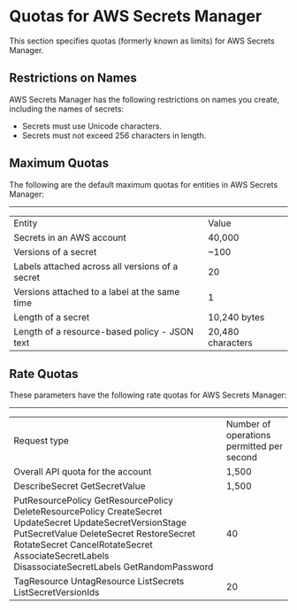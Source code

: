 # Quotas for AWS Secrets Manager<a name="reference_limits"></a>

This section specifies quotas \(formerly known as limits\) for AWS Secrets Manager\.

## Restrictions on Names<a name="reference_limits_names"></a>

AWS Secrets Manager has the following restrictions on names you create, including the names of secrets:
+ Secrets must use Unicode characters\.
+ Secrets must not exceed 256 characters in length\.

## Maximum Quotas<a name="reference_limits_max-min"></a>

The following are the default maximum quotas for entities in AWS Secrets Manager:


****  

|  |  | 
| --- |--- |
| Entity | Value | 
| Secrets in an AWS account | 40,000 | 
| Versions of a secret | \~100  | 
| Labels attached across all versions of a secret | 20 | 
| Versions attached to a label at the same time | 1 | 
| Length of a secret |  10,240 bytes | 
| Length of a resource\-based policy \- JSON text |  20,480 characters  | 

## Rate Quotas<a name="reference_limits_rates"></a>

These parameters have the following rate quotas for AWS Secrets Manager:


****  

|  |  | 
| --- |--- |
| Request type | Number of operations permitted per second | 
| Overall API quota for the account | 1,500 | 
|  DescribeSecret GetSecretValue  | 1,500 | 
|  PutResourcePolicy GetResourcePolicy DeleteResourcePolicy CreateSecret UpdateSecret UpdateSecretVersionStage PutSecretValue DeleteSecret RestoreSecret RotateSecret CancelRotateSecret AssociateSecretLabels DisassociateSecretLabels GetRandomPassword  | 40 | 
|  TagResource UntagResource ListSecrets ListSecretVersionIds  | 20 | 